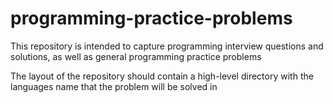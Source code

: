 # programming-practice-problems

This repository is intended to capture programming interview questions and solutions, as well as general programming practice problems

The layout of the repository should contain a high-level directory with the languages name that the problem will be solved in


